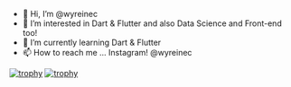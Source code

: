 - 👋 Hi, I’m @wyreinec
- 👀 I’m interested in Dart & Flutter and also Data Science and Front-end too!
- 🌱 I’m currently learning Dart & Flutter
- 📫 How to reach me ... Instagram! @wyreinec 

<!---
wyreinec/wyreinec is a ✨ special ✨ repository because its `README.md` (this file) appears on your GitHub profile.
You can click the Preview link to take a look at your changes.
--->

[![trophy](https://github-profile-trophy.vercel.app/?username=wyreinec)](https://github.com/ryo-ma/github-profile-trophy)
[![trophy](https://github-profile-trophy.vercel.app/?username=ryo-ma&theme=monokai)](https://github.com/ryo-ma/github-profile-trophy)

